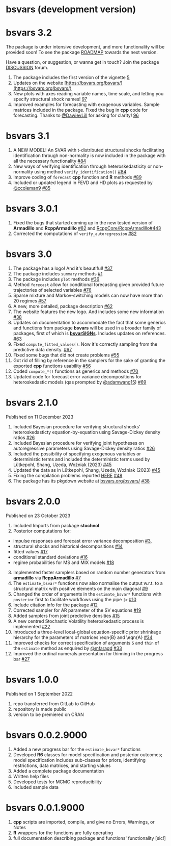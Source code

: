 # bsvars (development version)

# bsvars 3.2

The package is under intensive development, and more functionality will be provided soon! To see the package [ROADMAP](https://github.com/bsvars/bsvars/milestones) towards the next version.

Have a question, or suggestion, or wanna get in touch? Join the package [DISCUSSION](https://github.com/bsvars/bsvars/discussions) forum.

1. The package includes the first version of the vignette [5](https://github.com/bsvars/bsvars/issues/5)
2. Updates on the website [https://bsvars.org/bsvars/](https://bsvars.org/bsvars/)
3. New plots with axes reading variable names, time scale, and letting you specify structural shock names! [97](https://github.com/bsvars/bsvars/issues/97)
4. Improved examples for forecasting with exogenous variables. Sample matrices included in the package. Fixed the bug in **cpp** code for forecasting. Thanks to [@DawievLill](https://github.com/DawievLill) for asking for clarity! [96](https://github.com/bsvars/bsvars/issues/96)


# bsvars 3.1

1. A NEW MODEL! An SVAR with t-distributed structural shocks facilitating identification through non-normality is now included in the package with all the necessary functionality [#84](https://github.com/bsvars/bsvars/issues/84)
2. New ways of verifying identification through heteroskedasticity or non-normality using method `verify_identification()` [#84](https://github.com/bsvars/bsvars/issues/84)
3. Improve coding of `forecast` **cpp** function and **R** methods [#89](https://github.com/bsvars/bsvars/issues/89)
4. Included or updated legend in FEVD and HD plots as requested by [@ccoleman9](https://github.com/ccoleman9) [#85](https://github.com/bsvars/bsvars/issues/85)

# bsvars 3.0.1

1. Fixed the bugs that started coming up in the new tested version of **Armadillo** and **RcppArmadillo** [#82](https://github.com/bsvars/bsvars/issues/82) and [RcppCore/RcppArmadillo#443](https://github.com/RcppCore/RcppArmadillo/issues/443)
2. Corrected the computations of `verify_autoregression` [#82](https://github.com/bsvars/bsvars/issues/82)


# bsvars 3.0

1. The package has a logo! And it's beautiful! [#37](https://github.com/bsvars/bsvars/issues/37)
2. The package includes `summary` methods [#1](https://github.com/bsvars/bsvars/issues/1)
3. The package includes `plot` methods [#36](https://github.com/bsvars/bsvars/issues/36)
4. Method `forecast` allow for conditional forecasting given provided future trajectories of selected variables [#76](https://github.com/bsvars/bsvars/issues/76)
5. Sparse mixture and Markov-switching models can now have more than 20 regimes [#57](https://github.com/bsvars/bsvars/issues/57)
6. A new, more detailed, package description [#62](https://github.com/bsvars/bsvars/issues/62)
7. The website features the new logo. And includes some new information [#38](https://github.com/bsvars/bsvars/issues/38)
8. Updates on documentation to accommodate the fact that some generics and functions from package **bsvars** will be used in a broader family of packages, first of which is [**bsvarSIGNs**](https://github.com/bsvars/bsvarSIGNs). Includes updates on references. [#63](https://github.com/bsvars/bsvars/issues/63)
9. Fixed `compute_fitted_values()`. Now it's correctly sampling from the predictive data density. [#67](https://github.com/bsvars/bsvars/issues/67)
10. Fixed some bugs that did not create problems [#55](https://github.com/bsvars/bsvars/issues/55)
11. Got rid of filling by reference in the samplers for the sake of granting the exported **cpp** functions usability [#56](https://github.com/bsvars/bsvars/issues/56)
12. Coded `compute_*()` functions as generics and methods [#70](https://github.com/bsvars/bsvars/issues/70)
13. Updated code for forecast error variance decompositions for heteroskedastic models (qas prompted by [@adamwang15](https://github.com/adamwang15)) [#69](https://github.com/bsvars/bsvars/issues/69)

# bsvars 2.1.0

Published on 11 December 2023

1. Included Bayesian procedure for verifying structural shocks' heteroskedasticty equation-by-equation using Savage-Dickey density ratios [#26](https://github.com/bsvars/bsvars/issues/26)
2. Included Bayesian procedure for verifying joint hypotheses on autoregressive parameters using Savage-Dickey density ratios [#26](https://github.com/bsvars/bsvars/issues/26)
3. Included the possibility of specifying exogenous variables or deterministic terms and included the deterministic terms used by Lütkepohl, Shang, Uzeda, Woźniak (2023) [#45](https://github.com/bsvars/bsvars/issues/45)
4. Updated the data as in Lütkepohl, Shang, Uzeda, Woźniak (2023) [#45](https://github.com/bsvars/bsvars/issues/45)
5. Fixing the compilation problems reported [HERE](https://cran.r-project.org/web/checks/check_results_bsvars.html) [#48](https://github.com/bsvars/bsvars/issues/48)
6. The package has its pkgdown website at [bsvars.org/bsvars/](https://bsvars.org/bsvars/) [#38](https://github.com/bsvars/bsvars/issues/38)

# bsvars 2.0.0

Published on 23 October 2023

1.  Included Imports from package **stochvol**
2.  Posterior computations for:

-   impulse responses and forecast error variance decomposition [#3](https://github.com/bsvars/bsvars/issues/3),
-   structural shocks and historical decompositions [#14](https://github.com/bsvars/bsvars/issues/14)
-   fitted values [#17](https://github.com/bsvars/bsvars/issues/17)
-   conditional standard deviations [#16](https://github.com/bsvars/bsvars/issues/16)
-   regime probabilities for MS and MIX models [#18](https://github.com/bsvars/bsvars/issues/18)

3.  Implemented faster samplers based on random number generators from **armadillo** via **RcppArmadillo** [#7](https://github.com/bsvars/bsvars/issues/7)
4.  The `estimate_bsvar*` functions now also normalise the output w.r.t. to a structural matrix with positive elements on the main diagonal [#9](https://github.com/bsvars/bsvars/issues/9)
5.  Changed the order of arguments in the `estimate_bsvar*` functions with `posterior` first to facilitate workflows using the pipe `|>` [#10](https://github.com/bsvars/bsvars/issues/10)
6.  Include citation info for the package [#12](https://github.com/bsvars/bsvars/issues/12)
7.  Corrected sampler for AR parameter of the SV equations [#19](https://github.com/bsvars/bsvars/issues/19)
8.  Added samplers from joint predictive densities [#15](https://github.com/bsvars/bsvars/issues/15)
9.  A new centred Stochastic Volatility heteroskedastic process is implemented [#22](https://github.com/bsvars/bsvars/issues/22)
10. Introduced a three-level local-global equation-specific prior shrinkage hierarchy for the parameters of matrices \eqn{B} and \eqn{A} [#34](https://github.com/bsvars/bsvars/issues/34)
11. Improved checks for correct specification of arguments `S` and `thin` of the `estimate` method as enquired by [@mfaragd](https://github.com/mfaragd) [#33](https://github.com/bsvars/bsvars/issues/33)
12. Improved the ordinal numerals presentation for thinning in the progress bar [#27](https://github.com/bsvars/bsvars/issues/27)

# bsvars 1.0.0

Published on 1 September 2022

1.  repo transferred from GitLab to GitHub
2.  repository is made public
3.  version to be premiered on CRAN

# bsvars 0.0.2.9000

1.  Added a new progress bar for the `estimate_bsvar*` functions
2.  Developed **R6** classes for model specification and posterior outcomes; model specification includes sub-classes for priors, identifying restrictions, data matrices, and starting values
3.  Added a complete package documentation
4.  Written help files
5.  Developed tests for MCMC reproducibility
6.  Included sample data

# bsvars 0.0.1.9000

1.  **cpp** scripts are imported, compile, and give no Errors, Warnings, or Notes
2.  **R** wrappers for the functions are fully operating
3.  full documentation describing package and functions' functionality [sic!]
